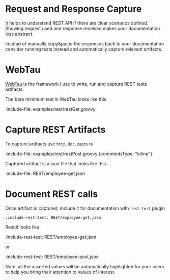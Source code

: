 # Request and Response Capture

It helps to understand REST API if there are clear scenarios defined.
Showing request used and response received makes your documentation less abstract.

Instead of manually copy&paste the responses back to your documentation consider running tests instead and automatically
capture relevant artifacts.

# WebTau

[WebTau](http://mdoc.app.twosigma.com/webtau/REST/getting-started) is the framework I use to write,
run and capture REST tests artifacts.

The bare minimum test in WebTau looks like this

:include-file: examples/rest/restGet.groovy

# Capture REST Artifacts

To capture artifacts use `http.doc.capture`

:include-file: examples/rest/restPost.groovy {commentsType: "inline"}

Captured artifact is a json file that looks like this

:include-file: REST/employee-get.json

# Document REST calls

Once artifact is captured, include it for documentation with `rest-test` plugin

    :include-rest-test: REST/employee-get.json

Result looks like

:include-rest-test: REST/employee-get.json

or

:include-rest-test: REST/employee-post.json

Note: all the asserted values will be automatically highlighted for your users to help you bring their attention to
values of interest.